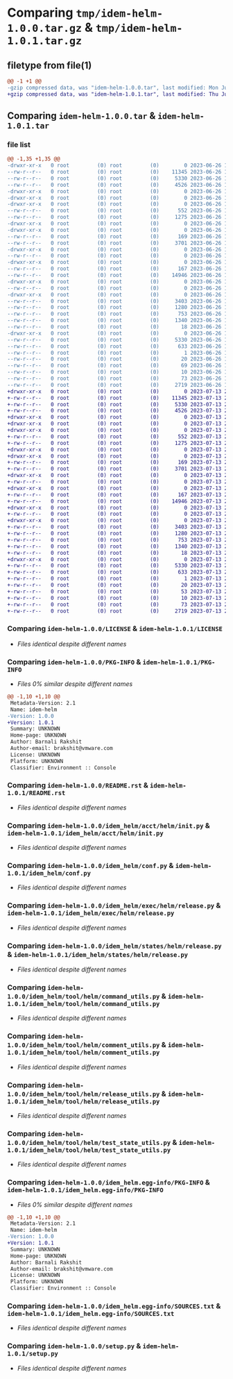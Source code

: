 # Comparing `tmp/idem-helm-1.0.0.tar.gz` & `tmp/idem-helm-1.0.1.tar.gz`

## filetype from file(1)

```diff
@@ -1 +1 @@
-gzip compressed data, was "idem-helm-1.0.0.tar", last modified: Mon Jun 26 15:45:06 2023, max compression
+gzip compressed data, was "idem-helm-1.0.1.tar", last modified: Thu Jul 13 21:14:20 2023, max compression
```

## Comparing `idem-helm-1.0.0.tar` & `idem-helm-1.0.1.tar`

### file list

```diff
@@ -1,35 +1,35 @@
-drwxr-xr-x   0 root         (0) root         (0)        0 2023-06-26 15:45:06.107268 idem-helm-1.0.0/
--rw-r--r--   0 root         (0) root         (0)    11345 2023-06-26 15:44:52.000000 idem-helm-1.0.0/LICENSE
--rw-r--r--   0 root         (0) root         (0)     5330 2023-06-26 15:45:06.107268 idem-helm-1.0.0/PKG-INFO
--rw-r--r--   0 root         (0) root         (0)     4526 2023-06-26 15:44:52.000000 idem-helm-1.0.0/README.rst
-drwxr-xr-x   0 root         (0) root         (0)        0 2023-06-26 15:45:06.107268 idem-helm-1.0.0/idem_helm/
-drwxr-xr-x   0 root         (0) root         (0)        0 2023-06-26 15:45:06.103268 idem-helm-1.0.0/idem_helm/acct/
-drwxr-xr-x   0 root         (0) root         (0)        0 2023-06-26 15:45:06.107268 idem-helm-1.0.0/idem_helm/acct/helm/
--rw-r--r--   0 root         (0) root         (0)      552 2023-06-26 15:44:52.000000 idem-helm-1.0.0/idem_helm/acct/helm/init.py
--rw-r--r--   0 root         (0) root         (0)     1275 2023-06-26 15:44:52.000000 idem-helm-1.0.0/idem_helm/conf.py
-drwxr-xr-x   0 root         (0) root         (0)        0 2023-06-26 15:45:06.103268 idem-helm-1.0.0/idem_helm/exec/
-drwxr-xr-x   0 root         (0) root         (0)        0 2023-06-26 15:45:06.107268 idem-helm-1.0.0/idem_helm/exec/helm/
--rw-r--r--   0 root         (0) root         (0)      169 2023-06-26 15:44:52.000000 idem-helm-1.0.0/idem_helm/exec/helm/init.py
--rw-r--r--   0 root         (0) root         (0)     3701 2023-06-26 15:44:52.000000 idem-helm-1.0.0/idem_helm/exec/helm/release.py
-drwxr-xr-x   0 root         (0) root         (0)        0 2023-06-26 15:45:06.107268 idem-helm-1.0.0/idem_helm/states/
--rw-r--r--   0 root         (0) root         (0)        0 2023-06-26 15:44:52.000000 idem-helm-1.0.0/idem_helm/states/__init__.py
-drwxr-xr-x   0 root         (0) root         (0)        0 2023-06-26 15:45:06.107268 idem-helm-1.0.0/idem_helm/states/helm/
--rw-r--r--   0 root         (0) root         (0)      167 2023-06-26 15:44:52.000000 idem-helm-1.0.0/idem_helm/states/helm/init.py
--rw-r--r--   0 root         (0) root         (0)    14946 2023-06-26 15:44:52.000000 idem-helm-1.0.0/idem_helm/states/helm/release.py
-drwxr-xr-x   0 root         (0) root         (0)        0 2023-06-26 15:45:06.107268 idem-helm-1.0.0/idem_helm/tool/
--rw-r--r--   0 root         (0) root         (0)        0 2023-06-26 15:44:52.000000 idem-helm-1.0.0/idem_helm/tool/__init__.py
-drwxr-xr-x   0 root         (0) root         (0)        0 2023-06-26 15:45:06.107268 idem-helm-1.0.0/idem_helm/tool/helm/
--rw-r--r--   0 root         (0) root         (0)     3403 2023-06-26 15:44:52.000000 idem-helm-1.0.0/idem_helm/tool/helm/command_utils.py
--rw-r--r--   0 root         (0) root         (0)     1280 2023-06-26 15:44:52.000000 idem-helm-1.0.0/idem_helm/tool/helm/comment_utils.py
--rw-r--r--   0 root         (0) root         (0)      753 2023-06-26 15:44:52.000000 idem-helm-1.0.0/idem_helm/tool/helm/release_utils.py
--rw-r--r--   0 root         (0) root         (0)     1340 2023-06-26 15:44:52.000000 idem-helm-1.0.0/idem_helm/tool/helm/test_state_utils.py
--rw-r--r--   0 root         (0) root         (0)       18 2023-06-26 15:45:05.000000 idem-helm-1.0.0/idem_helm/version.py
-drwxr-xr-x   0 root         (0) root         (0)        0 2023-06-26 15:45:06.107268 idem-helm-1.0.0/idem_helm.egg-info/
--rw-r--r--   0 root         (0) root         (0)     5330 2023-06-26 15:45:06.000000 idem-helm-1.0.0/idem_helm.egg-info/PKG-INFO
--rw-r--r--   0 root         (0) root         (0)      633 2023-06-26 15:45:06.000000 idem-helm-1.0.0/idem_helm.egg-info/SOURCES.txt
--rw-r--r--   0 root         (0) root         (0)        1 2023-06-26 15:45:06.000000 idem-helm-1.0.0/idem_helm.egg-info/dependency_links.txt
--rw-r--r--   0 root         (0) root         (0)       20 2023-06-26 15:45:06.000000 idem-helm-1.0.0/idem_helm.egg-info/entry_points.txt
--rw-r--r--   0 root         (0) root         (0)       69 2023-06-26 15:45:06.000000 idem-helm-1.0.0/idem_helm.egg-info/requires.txt
--rw-r--r--   0 root         (0) root         (0)       10 2023-06-26 15:45:06.000000 idem-helm-1.0.0/idem_helm.egg-info/top_level.txt
--rw-r--r--   0 root         (0) root         (0)       73 2023-06-26 15:45:06.107268 idem-helm-1.0.0/setup.cfg
--rw-r--r--   0 root         (0) root         (0)     2719 2023-06-26 15:44:52.000000 idem-helm-1.0.0/setup.py
+drwxr-xr-x   0 root         (0) root         (0)        0 2023-07-13 21:14:20.980510 idem-helm-1.0.1/
+-rw-r--r--   0 root         (0) root         (0)    11345 2023-07-13 21:14:06.000000 idem-helm-1.0.1/LICENSE
+-rw-r--r--   0 root         (0) root         (0)     5330 2023-07-13 21:14:20.980510 idem-helm-1.0.1/PKG-INFO
+-rw-r--r--   0 root         (0) root         (0)     4526 2023-07-13 21:14:06.000000 idem-helm-1.0.1/README.rst
+drwxr-xr-x   0 root         (0) root         (0)        0 2023-07-13 21:14:20.980510 idem-helm-1.0.1/idem_helm/
+drwxr-xr-x   0 root         (0) root         (0)        0 2023-07-13 21:14:20.980510 idem-helm-1.0.1/idem_helm/acct/
+drwxr-xr-x   0 root         (0) root         (0)        0 2023-07-13 21:14:20.980510 idem-helm-1.0.1/idem_helm/acct/helm/
+-rw-r--r--   0 root         (0) root         (0)      552 2023-07-13 21:14:06.000000 idem-helm-1.0.1/idem_helm/acct/helm/init.py
+-rw-r--r--   0 root         (0) root         (0)     1275 2023-07-13 21:14:06.000000 idem-helm-1.0.1/idem_helm/conf.py
+drwxr-xr-x   0 root         (0) root         (0)        0 2023-07-13 21:14:20.980510 idem-helm-1.0.1/idem_helm/exec/
+drwxr-xr-x   0 root         (0) root         (0)        0 2023-07-13 21:14:20.980510 idem-helm-1.0.1/idem_helm/exec/helm/
+-rw-r--r--   0 root         (0) root         (0)      169 2023-07-13 21:14:06.000000 idem-helm-1.0.1/idem_helm/exec/helm/init.py
+-rw-r--r--   0 root         (0) root         (0)     3701 2023-07-13 21:14:06.000000 idem-helm-1.0.1/idem_helm/exec/helm/release.py
+drwxr-xr-x   0 root         (0) root         (0)        0 2023-07-13 21:14:20.980510 idem-helm-1.0.1/idem_helm/states/
+-rw-r--r--   0 root         (0) root         (0)        0 2023-07-13 21:14:06.000000 idem-helm-1.0.1/idem_helm/states/__init__.py
+drwxr-xr-x   0 root         (0) root         (0)        0 2023-07-13 21:14:20.980510 idem-helm-1.0.1/idem_helm/states/helm/
+-rw-r--r--   0 root         (0) root         (0)      167 2023-07-13 21:14:06.000000 idem-helm-1.0.1/idem_helm/states/helm/init.py
+-rw-r--r--   0 root         (0) root         (0)    14946 2023-07-13 21:14:06.000000 idem-helm-1.0.1/idem_helm/states/helm/release.py
+drwxr-xr-x   0 root         (0) root         (0)        0 2023-07-13 21:14:20.980510 idem-helm-1.0.1/idem_helm/tool/
+-rw-r--r--   0 root         (0) root         (0)        0 2023-07-13 21:14:06.000000 idem-helm-1.0.1/idem_helm/tool/__init__.py
+drwxr-xr-x   0 root         (0) root         (0)        0 2023-07-13 21:14:20.980510 idem-helm-1.0.1/idem_helm/tool/helm/
+-rw-r--r--   0 root         (0) root         (0)     3403 2023-07-13 21:14:06.000000 idem-helm-1.0.1/idem_helm/tool/helm/command_utils.py
+-rw-r--r--   0 root         (0) root         (0)     1280 2023-07-13 21:14:06.000000 idem-helm-1.0.1/idem_helm/tool/helm/comment_utils.py
+-rw-r--r--   0 root         (0) root         (0)      753 2023-07-13 21:14:06.000000 idem-helm-1.0.1/idem_helm/tool/helm/release_utils.py
+-rw-r--r--   0 root         (0) root         (0)     1340 2023-07-13 21:14:06.000000 idem-helm-1.0.1/idem_helm/tool/helm/test_state_utils.py
+-rw-r--r--   0 root         (0) root         (0)       18 2023-07-13 21:14:20.000000 idem-helm-1.0.1/idem_helm/version.py
+drwxr-xr-x   0 root         (0) root         (0)        0 2023-07-13 21:14:20.980510 idem-helm-1.0.1/idem_helm.egg-info/
+-rw-r--r--   0 root         (0) root         (0)     5330 2023-07-13 21:14:20.000000 idem-helm-1.0.1/idem_helm.egg-info/PKG-INFO
+-rw-r--r--   0 root         (0) root         (0)      633 2023-07-13 21:14:20.000000 idem-helm-1.0.1/idem_helm.egg-info/SOURCES.txt
+-rw-r--r--   0 root         (0) root         (0)        1 2023-07-13 21:14:20.000000 idem-helm-1.0.1/idem_helm.egg-info/dependency_links.txt
+-rw-r--r--   0 root         (0) root         (0)       20 2023-07-13 21:14:20.000000 idem-helm-1.0.1/idem_helm.egg-info/entry_points.txt
+-rw-r--r--   0 root         (0) root         (0)       53 2023-07-13 21:14:20.000000 idem-helm-1.0.1/idem_helm.egg-info/requires.txt
+-rw-r--r--   0 root         (0) root         (0)       10 2023-07-13 21:14:20.000000 idem-helm-1.0.1/idem_helm.egg-info/top_level.txt
+-rw-r--r--   0 root         (0) root         (0)       73 2023-07-13 21:14:20.980510 idem-helm-1.0.1/setup.cfg
+-rw-r--r--   0 root         (0) root         (0)     2719 2023-07-13 21:14:06.000000 idem-helm-1.0.1/setup.py
```

### Comparing `idem-helm-1.0.0/LICENSE` & `idem-helm-1.0.1/LICENSE`

 * *Files identical despite different names*

### Comparing `idem-helm-1.0.0/PKG-INFO` & `idem-helm-1.0.1/PKG-INFO`

 * *Files 0% similar despite different names*

```diff
@@ -1,10 +1,10 @@
 Metadata-Version: 2.1
 Name: idem-helm
-Version: 1.0.0
+Version: 1.0.1
 Summary: UNKNOWN
 Home-page: UNKNOWN
 Author: Barnali Rakshit
 Author-email: brakshit@vmware.com
 License: UNKNOWN
 Platform: UNKNOWN
 Classifier: Environment :: Console
```

### Comparing `idem-helm-1.0.0/README.rst` & `idem-helm-1.0.1/README.rst`

 * *Files identical despite different names*

### Comparing `idem-helm-1.0.0/idem_helm/acct/helm/init.py` & `idem-helm-1.0.1/idem_helm/acct/helm/init.py`

 * *Files identical despite different names*

### Comparing `idem-helm-1.0.0/idem_helm/conf.py` & `idem-helm-1.0.1/idem_helm/conf.py`

 * *Files identical despite different names*

### Comparing `idem-helm-1.0.0/idem_helm/exec/helm/release.py` & `idem-helm-1.0.1/idem_helm/exec/helm/release.py`

 * *Files identical despite different names*

### Comparing `idem-helm-1.0.0/idem_helm/states/helm/release.py` & `idem-helm-1.0.1/idem_helm/states/helm/release.py`

 * *Files identical despite different names*

### Comparing `idem-helm-1.0.0/idem_helm/tool/helm/command_utils.py` & `idem-helm-1.0.1/idem_helm/tool/helm/command_utils.py`

 * *Files identical despite different names*

### Comparing `idem-helm-1.0.0/idem_helm/tool/helm/comment_utils.py` & `idem-helm-1.0.1/idem_helm/tool/helm/comment_utils.py`

 * *Files identical despite different names*

### Comparing `idem-helm-1.0.0/idem_helm/tool/helm/release_utils.py` & `idem-helm-1.0.1/idem_helm/tool/helm/release_utils.py`

 * *Files identical despite different names*

### Comparing `idem-helm-1.0.0/idem_helm/tool/helm/test_state_utils.py` & `idem-helm-1.0.1/idem_helm/tool/helm/test_state_utils.py`

 * *Files identical despite different names*

### Comparing `idem-helm-1.0.0/idem_helm.egg-info/PKG-INFO` & `idem-helm-1.0.1/idem_helm.egg-info/PKG-INFO`

 * *Files 0% similar despite different names*

```diff
@@ -1,10 +1,10 @@
 Metadata-Version: 2.1
 Name: idem-helm
-Version: 1.0.0
+Version: 1.0.1
 Summary: UNKNOWN
 Home-page: UNKNOWN
 Author: Barnali Rakshit
 Author-email: brakshit@vmware.com
 License: UNKNOWN
 Platform: UNKNOWN
 Classifier: Environment :: Console
```

### Comparing `idem-helm-1.0.0/idem_helm.egg-info/SOURCES.txt` & `idem-helm-1.0.1/idem_helm.egg-info/SOURCES.txt`

 * *Files identical despite different names*

### Comparing `idem-helm-1.0.0/setup.py` & `idem-helm-1.0.1/setup.py`

 * *Files identical despite different names*

